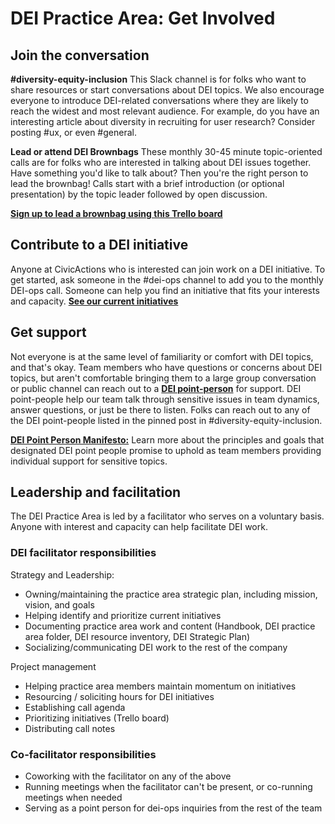 # DEI Practice Area: Get Involved

## Join the conversation

**#diversity-equity-inclusion**
This Slack channel is for folks who want to share resources or start conversations about DEI topics. We also encourage everyone to introduce DEI-related conversations where they are likely to reach the widest and most relevant audience. For example, do you have an interesting article about diversity in recruiting for user research? Consider posting #ux, or even #general.

**Lead or attend DEI Brownbags**
These monthly 30-45 minute topic-oriented calls are for folks who are interested in talking about DEI issues together. Have something you'd like to talk about? Then you're the right person to lead the brownbag! Calls start with a brief introduction (or optional presentation) by the topic leader followed by open discussion.

**[Sign up to lead a brownbag using this Trello board](https://trello.com/b/DooWcXUf/dei-brownbag)**

## Contribute to a DEI initiative

Anyone at CivicActions who is interested can join work on a DEI initiative. To get started, ask someone in the #dei-ops channel to add you to the monthly DEI-ops call. Someone can help you find an initiative that fits your interests and capacity.
**[See our current initiatives](https://trello.com/b/rZU8LXW2/diversity-equity-inclusion-dei-initiatives)**

## Get support

Not everyone is at the same level of familiarity or comfort with DEI topics, and that's okay. Team members who have questions or concerns about DEI topics, but aren't comfortable bringing them to a large group conversation or public channel can reach out to a **[DEI point-person](https://trello.com/c/5XyeNrfZ/109-dei-point-people)** for support. DEI point-people help our team talk through sensitive issues in team dynamics, answer questions, or just be there to listen. Folks can reach out to any of the DEI point-people listed in the pinned post in #diversity-equity-inclusion.

**[DEI Point Person Manifesto:](https://docs.google.com/document/d/11wQ-hlk9QWTan24rm5xwKvode_2s8gOLQzrI-7GObFI/edit)** Learn more about the principles and goals that designated DEI point people promise to uphold as team members providing individual support for sensitive topics.

## Leadership and facilitation

The DEI Practice Area is led by a facilitator who serves on a voluntary basis. Anyone with interest and capacity can help facilitate DEI work.

### DEI facilitator responsibilities

Strategy and Leadership:

- Owning/maintaining the practice area strategic plan, including mission, vision, and goals
- Helping identify and prioritize current initiatives
- Documenting practice area work and content (Handbook, DEI practice area folder, DEI resource inventory, DEI Strategic Plan)
- Socializing/communicating DEI work to the rest of the company

Project management

- Helping practice area members maintain momentum on initiatives
- Resourcing / soliciting hours for DEI initiatives
- Establishing call agenda
- Prioritizing initiatives (Trello board)
- Distributing call notes

### Co-facilitator responsibilities

- Coworking with the facilitator on any of the above
- Running meetings when the facilitator can't be present, or co-running meetings when needed
- Serving as a point person for dei-ops inquiries from the rest of the team
